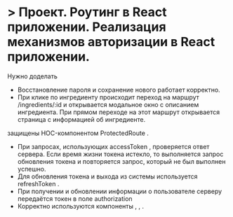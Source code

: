 # > Проект. Роутинг в React приложении. Реализация механизмов авторизации в React приложении.

Нужно доделать 
- Восстановление пароля и сохранение нового работает корректно.
- При клике по ингредиенту происходит переход на маршрут /ingredients/:id и открывается модальное окно с описанием ингредиента. При прямом переходе на этот маршрут открывается страница с информацией об ингредиенте.

защищены HOC-компонентом ProtectedRoute .
- При запросах, использующих accessToken , проверяется ответ сервера. Если время жизни токена истекло, то
выполняется запрос обновления токена и повторяется запрос, который не был выполнен успешно.
- Для обновления токена и выхода из системы используется refreshToken .
- При получении и обновлении информации о пользователе серверу передаётся токен в поле authorization
- Корректно используются компоненты <Switch /> , <Route /> , <Redirect /> .